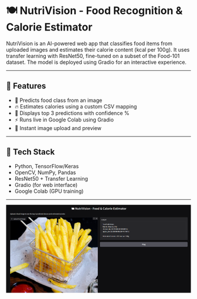 # 🍽 NutriVision - Food Recognition & Calorie Estimator

NutriVision is an AI-powered web app that classifies food items from uploaded images and estimates their calorie content (kcal per 100g). It uses transfer learning with ResNet50, fine-tuned on a subset of the Food-101 dataset. The model is deployed using Gradio for an interactive experience.

---

## 🧠 Features

- 🍔 Predicts food class from an image
- 🔥 Estimates calories using a custom CSV mapping
- 🎯 Displays top 3 predictions with confidence %
- ⚡ Runs live in Google Colab using Gradio
- 📸 Instant image upload and preview

---

## 🧰 Tech Stack

- Python, TensorFlow/Keras
- OpenCV, NumPy, Pandas
- ResNet50 + Transfer Learning
- Gradio (for web interface)
- Google Colab (GPU training)

---

![NutriVision Example](screenshots/french_fries_demo.png)

